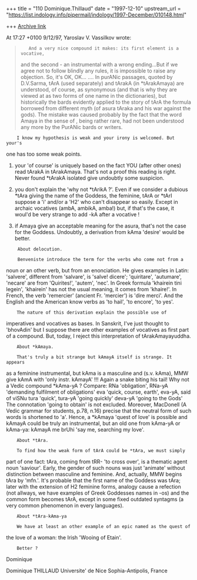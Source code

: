 +++
title = "110 Dominique.Thillaud"
date = "1997-12-10"
upstream_url = "https://list.indology.info/pipermail/indology/1997-December/010148.html"

+++
[Archive link](https://list.indology.info/pipermail/indology/1997-December/010148.html)

At 17:27 +0100 9/12/97, Yaroslav V. Vassilkov wrote:

>        And a very nice compound it makes: its first element is a vocative,
>and the second - an instrumental with a wrong ending...But if we agree
>not to follow blindly any rules, it is impossible to raise any objection.
>So, it's OK, OK...
....
>        In purANic passages, quoted by D.V.Sarma, tArA (used separately) and
>tArakA (in *tArakAmaya) are understood, of course, as synonymous (and that is
>why they are viewed at as two forms of one name in the dictionaries), but
>historically the bards evidently applied to the story of tArA the formula
>borrowed from different myth (of asura tAraka and his war against the gods).
>The mistake was caused probably by the fact that the word Amaya in the sense
>of <destruction>, being rather rare, had not been understood any more
>by the PurANic bards or writers.

        I know my hypothesis is weak and your irony is welcomed. But your's
one has too some weak points.

1) your 'of course' is uniquely based on the fact YOU (after other ones)
read tArakA in tArakAmaya. That's not a proof this reading is right. Never
found *tArakA isolated give undoubtly some suspicion.
2) you don't explain the 'why not *tArikA ?'. Even if we consider a dubious
*tAra giving the name of the Goddess, the feminine, tArA or *tArI suppose a
'i' and/or a 'H2' who can't disappear so easily. Except in archaic
vocatives (ambA, ambikA, amba!) but, if that's the case, it woul'd be very
strange to add -kA after a vocative !
3) if Amaya give an acceptable meaning for the asura, that's not the case
for the Goddess. Undoubtly, a derivation from kAma 'desire' would be better.

        About delocution.

        Benveniste introduce the term for the verbs who come not from a
noun or an other verb, but from an enonciation.
        He gives examples in Latin: 'salvere', different from 'salvare', is
'salve! dicere'; 'quiritare', 'autumare', 'necare' are from 'Quirites!',
'autem', 'nec'.
        In Greek formula 'khairein tini legein', 'khairein' has not the
usual meaning, it comes from 'khaire!'.
        In French, the verb 'remercier' (ancient Fr. 'mercier') is 'dire
merci'.
        And the English and the American know verbs as 'to hail', 'to
encore', 'to yes'.

        The nature of this derivation explain the possible use of
imperatives and vocatives as bases. In Sanskrit, I've just thought to
'bhovAdin' but I suppose there are other examples of vocatives as first
part of a compound.
        But, today, I reject this interpretation of tArakAmayayuddha.

        About *kAmaya.

        That's truly a bit strange but kAmayA itself is strange. It appears
as a feminine instrumental, but kAma is a masculine and (s.v. kAma), MMW
give kAmA with 'only instr. kAmayA' !!! Again a snake biting his tail!
        Why not a Vedic compound *kAma-yA ? Compare:
RNa 'obligation', RNa-yA 'demanding fulfilment of obligations'
eva 'quick, course, earth', eva-yA, said of viSNu
tura 'quick', tura-yA 'going quickly'
deva-yA 'going to the Gods'
        The connotation 'going to obtain' is not excluded. Moreover,
MacDonell (A Vedic grammar for students, p.78, n.16) precise that the
neutral form of such words is shortened to 'a'. Hence, a *kAmaya 'quest of
love' is possible and kAmayA could be truly an instrumental, but an old one
from kAma-yA or kAma-ya:
        kAmayA me brUhi 'say me, searching my love'.

        About *tAra.

        To find how the weak form of tArA could be *tAra, we must simply
part of one fact: tAra, coming from tRR- 'to cross over', is a thematic
agent noun 'saviour'. Early, the gender of such nouns was just 'animate'
without distinction between masculine and feminine. And, actually, MMW
begins tAra by 'mfn.'. It's probable that the first name of the Goddess was
tAra; later with the extension of H2 feminine forms, analogy cause a
refection (not allways, we have examples of Greek Goddesses names in -os)
and the common form becomes tArA, except in some fixed outdated syntagms (a
very common phenomenon in every languages).

        About *tAra-kAma-ya

        We have at least an other example of an epic named as the quest of
the love of a woman: the Irish 'Wooing of Etain'.

        Better ?
Dominique

Dominique THILLAUD
Universite' de Nice Sophia-Antipolis, France




